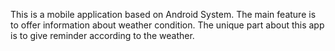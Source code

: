 This is a mobile application based on Android System. 
The main feature is to offer information about weather condition.
The unique part about this app is to give reminder according to the weather.